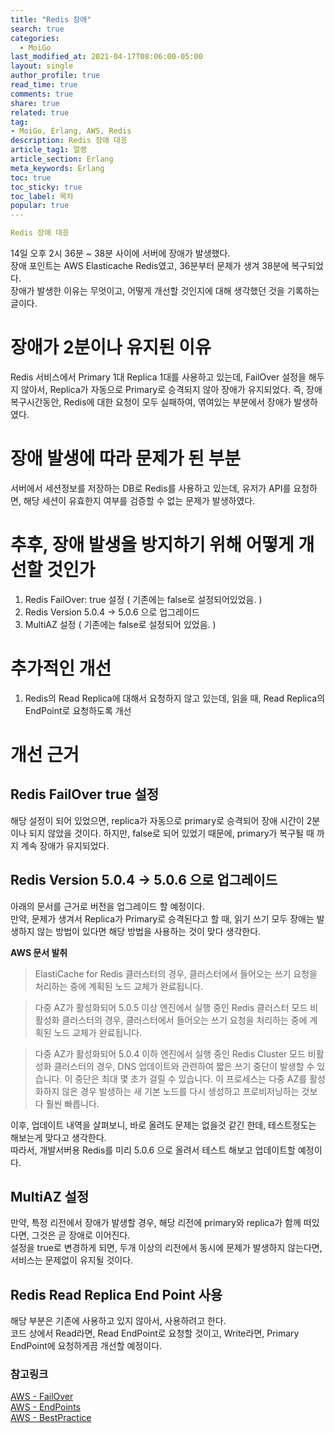 ```yaml
---
title: "Redis 장애"
search: true
categories:
  - MoiGo
last_modified_at: 2021-04-17T08:06:00-05:00
layout: single
author_profile: true
read_time: true
comments: true
share: true
related: true
tag:
- MoiGo, Erlang, AWS, Redis
description: Redis 장애 대응
article_tag1: 얼랭
article_section: Erlang
meta_keywords: Erlang
toc: true
toc_sticky: true
toc_label: 목차
popular: true
---
```


```yaml
Redis 장애 대응
```

14일 오후 2시 36분 ~ 38분 사이에 서버에 장애가 발생했다.  
장애 포인트는 AWS Elasticache Redis였고, 36분부터 문제가 생겨 38분에 복구되었다.  
장애가 발생한 이유는 무엇이고, 어떻게 개선할 것인지에 대해 생각했던 것을 기록하는 글이다.

# 장애가 2분이나 유지된 이유
Redis 서비스에서 Primary 1대 Replica 1대를 사용하고 있는데, FailOver 설정을 해두지 않아서, Replica가 자동으로 Primary로 승격되지 않아 장애가 유지되었다. 즉, 장애 복구시간동안, Redis에 대한 요청이 모두 실패하여, 엮여있는 부분에서 장애가 발생하였다.

# 장애 발생에 따라 문제가 된 부분
서버에서 세션정보를 저장하는 DB로 Redis를 사용하고 있는데, 유저가 API를 요청하면, 해당 세션이 유효한지 여부를 검증할 수 없는 문제가 발생하였다.

# 추후, 장애 발생을 방지하기 위해 어떻게 개선할 것인가
1. Redis FailOver: true 설정 ( 기존에는 false로 설정되어있었음. )
1. Redis Version 5.0.4 -> 5.0.6 으로 업그레이드
1. MultiAZ 설정 ( 기존에는 false로 설정되어 있었음. )

# 추가적인 개선
1. Redis의 Read Replica에 대해서 요청하지 않고 있는데, 읽을 때, Read Replica의 EndPoint로 요청하도록 개선

# 개선 근거
## Redis FailOver true 설정
해당 설정이 되어 있었으면, replica가 자동으로 primary로 승격되어 장애 시간이 2분이나 되지 않았을 것이다. 하지만, false로 되어 있었기 때문에, primary가 복구될 때 까지 계속 장애가 유지되었다.

## Redis Version 5.0.4 -> 5.0.6 으로 업그레이드
아래의 문서를 근거로 버전을 업그레이드 할 예정이다.  
만약, 문제가 생겨서 Replica가 Primary로 승격된다고 할 때, 읽기 쓰기 모두 장애는 발생하지 않는 방법이 있다면 해당 방법을 사용하는 것이 맞다 생각한다.

**AWS 문서 발취**
> ElastiCache for Redis 클러스터의 경우, 클러스터에서 들어오는 쓰기 요청을 처리하는 중에 계획된 노드 교체가 완료됩니다.  

> 다중 AZ가 활성화되어 5.0.5 이상 엔진에서 실행 중인 Redis 클러스터 모드 비활성화 클러스터의 경우, 클러스터에서 들어오는 쓰기 요청을 처리하는 중에 계획된 노드 교체가 완료됩니다.  

> 다중 AZ가 활성화되어 5.0.4 이하 엔진에서 실행 중인 Redis Cluster 모드 비활성화 클러스터의 경우, DNS 업데이트와 관련하여 짧은 쓰기 중단이 발생할 수 있습니다. 이 중단은 최대 몇 초가 걸릴 수 있습니다. 이 프로세스는 다중 AZ를 활성화하지 않은 경우 발생하는 새 기본 노드를 다시 생성하고 프로비저닝하는 것보다 훨씬 빠릅니다.  


이후, 업데이트 내역을 살펴보니, 바로 올려도 문제는 없을것 같긴 한데, 테스트정도는 해보는게 맞다고 생각한다.  
따라서, 개발서버용 Redis를 미리 5.0.6 으로 올려서 테스트 해보고 업데이트할 예정이다.

## MultiAZ 설정
만약, 특정 리전에서 장애가 발생할 경우, 해당 리전에 primary와 replica가 함께 떠있다면, 그것은 곧 장애로 이어진다.  
설정을 true로 변경하게 되면, 두개 이상의 리전에서 동시에 문제가 발생하지 않는다면, 서비스는 문제없이 유지될 것이다.

## Redis Read Replica End Point 사용
해당 부분은 기존에 사용하고 있지 않아서, 사용하려고 한다.  
코드 상에서 Read라면, Read EndPoint로 요청할 것이고, Write라면, Primary EndPoint에 요청하게끔 개선할 예정이다.

### 참고링크
[AWS - FailOver](https://docs.aws.amazon.com/ko_kr/AmazonElastiCache/latest/red-ug/AutoFailover.html#auto-failover-test)  
[AWS - EndPoints](https://docs.aws.amazon.com/ko_kr/AmazonElastiCache/latest/red-ug/Endpoints.html)  
[AWS - BestPractice](https://docs.aws.amazon.com/AmazonElastiCache/latest/red-ug/BestPractices.html)